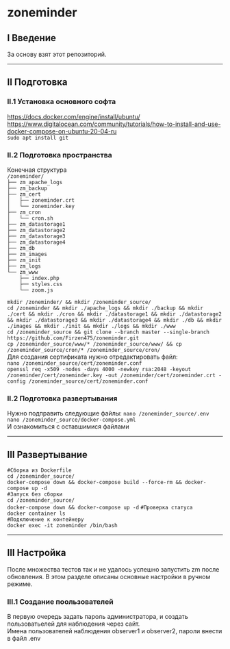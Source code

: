# zoneminder  
## I Введение  
За основу взят этот репозиторий.  
  
***  
  
## II Подготовка  
### II.1 Установка основного софта  
https://docs.docker.com/engine/install/ubuntu/  
https://www.digitalocean.com/community/tutorials/how-to-install-and-use-docker-compose-on-ubuntu-20-04-ru  
`sudo apt install git`  
  
### II.2 Подготовка пространства  
Конечная структура  
`/zoneminder/`  
`├── zm_apache_logs`  
`├── zm_backup`  
`├── zm_cert`  
`│   ├── zoneminder.crt`  
`│   └── zoneminder.key`  
`├── zm_cron`  
`│   └── cron.sh`  
`├── zm_datastorage1`  
`├── zm_datastorage2`  
`├── zm_datastorage3`  
`├── zm_datastorage4`  
`├── zm_db`  
`├── zm_images`  
`├── zm_init`  
`├── zm_logs`  
`└── zm_www`  
`    ├── index.php`  
`    ├── styles.css`  
`    └── zoom.js`  
  
`mkdir /zoneminder/ && mkdir /zoneminder_source/`  
`cd /zoneminder && mkdir ./apache_logs && mkdir ./backup && mkdir ./cert && mkdir ./cron && mkdir ./datastorage1 && mkdir ./datastorage2 && mkdir ./datastorage3 && mkdir ./datastorage4 && mkdir ./db && mkdir ./images && mkdir ./init && mkdir ./logs && mkdir ./www`  
`cd /zoneminder_source && git clone --branch master --single-branch https://github.com/Firzen475/zoneminder.git`  
`cp /zoneminder_source/www/* /zoneminder_source/www/ && cp /zoneminder_source/cron/* /zoneminder_source/cron/`  
Для создания сертификата нужно отредактировать файл:  
`nano /zoneminder_source/cert/zoneminder.conf`  
`openssl req -x509 -nodes -days 4000 -newkey rsa:2048 -keyout /zoneminder/cert/zoneminder.key -out /zoneminder/cert/zoneminder.crt -config /zoneminder_source/cert/zoneminder.conf`  
  
### II.2 Подготовка развертывания
Нужно подправить следующие файлы:
`nano /zoneminder_source/.env`  
`nano /zoneminder_source/docker-compose.yml`  
И ознакомиться с оставшимися файлами  
  
***  

## III Развертывание  
`#Сборка из Dockerfile`  
`cd /zoneminder_source/`  
`docker-compose down && docker-compose build --force-rm && docker-compose up -d`  
`#Запуск без сборки`  
`cd /zoneminder_source/`  
`docker-compose down && docker-compose up -d` 
`#Проверка статуса`  
`docker container ls`  
`#Подключение к контейнеру`  
`docker exec -it zoneminder /bin/bash`  
  
***
  
## III Настройка  
После множества тестов так и не удалось успешно запустить zm после обновления. В этом разделе описаны основные настройки в ручном режиме.  
  
### III.1 Создание поользователей  
В первую очередь задать пароль администратора, и создать пользоватьелей для наблюдения через сайт.  
Имена пользователей наблюдения observer1 и observer2, пароли внести в файл .env









